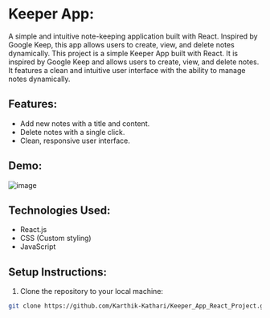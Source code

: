 
# Keeper App: 
A simple and intuitive note-keeping application built with React. Inspired by Google Keep, this app allows users to create, view, and delete notes dynamically.
This project is a simple Keeper App built with React. It is inspired by Google Keep and allows users to create, view, and delete notes. It features a clean and intuitive user interface with the ability to manage notes dynamically.


## Features:
- Add new notes with a title and content.
- Delete notes with a single click.
- Clean, responsive user interface.

## Demo:
![image](https://github.com/user-attachments/assets/079a1094-9465-4a42-a58e-5f5899e302cc)

## Technologies Used:
- React.js
- CSS (Custom styling)
- JavaScript

## Setup Instructions:
 1. Clone the repository to your local machine:
   ```bash
   git clone https://github.com/Karthik-Kathari/Keeper_App_React_Project.git
